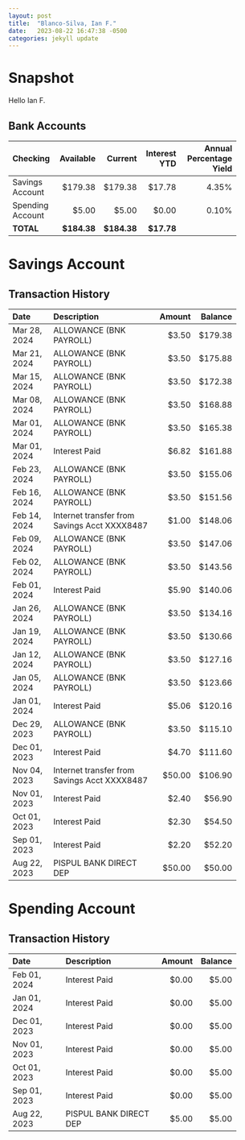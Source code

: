 ```yaml
---
layout: post
title:  "Blanco-Silva, Ian F."
date:   2023-08-22 16:47:38 -0500
categories: jekyll update
---
```


<style type="text/css" media="screen">
  table {
    width: 90%;
  }
</style>


# Snapshot

Hello Ian F.

## Bank Accounts

| Checking         | Available    | Current     | Interest YTD | Annual Percentage Yield |
| :-------         | --------:    | ------:     | -----------: | ----------------------: |
| Savings Account  |      $179.38 |     $179.38 |       $17.78 |                   4.35% |
| Spending Account |        $5.00 |       $5.00 |        $0.00 |                   0.10% |
| **TOTAL**        |  **$184.38** | **$184.38** |   **$17.78** |                         |

# Savings Account

## Transaction History

| Date         | Description                                  | Amount  | Balance |
| :---         | :--------------------                        | ------: | ------: |
| Mar 28, 2024 | ALLOWANCE (BNK PAYROLL)                      |   $3.50 | $179.38 |
| Mar 21, 2024 | ALLOWANCE (BNK PAYROLL)                      |   $3.50 | $175.88 |
| Mar 15, 2024 | ALLOWANCE (BNK PAYROLL)                      |   $3.50 | $172.38 |
| Mar 08, 2024 | ALLOWANCE (BNK PAYROLL)                      |   $3.50 | $168.88 |
| Mar 01, 2024 | ALLOWANCE (BNK PAYROLL)                      |   $3.50 | $165.38 |
| Mar 01, 2024 |                                Interest Paid |   $6.82 | $161.88 |
| Feb 23, 2024 | ALLOWANCE (BNK PAYROLL)                      |   $3.50 | $155.06 |
| Feb 16, 2024 | ALLOWANCE (BNK PAYROLL)                      |   $3.50 | $151.56 |
| Feb 14, 2024 | Internet transfer from Savings Acct XXXX8487 |   $1.00 | $148.06 |
| Feb 09, 2024 | ALLOWANCE (BNK PAYROLL)                      |   $3.50 | $147.06 |
| Feb 02, 2024 | ALLOWANCE (BNK PAYROLL)                      |   $3.50 | $143.56 |
| Feb 01, 2024 |                                Interest Paid |   $5.90 | $140.06 |
| Jan 26, 2024 | ALLOWANCE (BNK PAYROLL)                      |   $3.50 | $134.16 |
| Jan 19, 2024 | ALLOWANCE (BNK PAYROLL)                      |   $3.50 | $130.66 |
| Jan 12, 2024 | ALLOWANCE (BNK PAYROLL)                      |   $3.50 | $127.16 |
| Jan 05, 2024 | ALLOWANCE (BNK PAYROLL)                      |   $3.50 | $123.66 |
| Jan 01, 2024 |                                Interest Paid |   $5.06 | $120.16 |
| Dec 29, 2023 | ALLOWANCE (BNK PAYROLL)                      |   $3.50 | $115.10 |
| Dec 01, 2023 |                                Interest Paid |   $4.70 | $111.60 |
| Nov 04, 2023 | Internet transfer from Savings Acct XXXX8487 |  $50.00 | $106.90 |
| Nov 01, 2023 |                                Interest Paid |   $2.40 |  $56.90 |
| Oct 01, 2023 |                                Interest Paid |   $2.30 |  $54.50 |
| Sep 01, 2023 |                                Interest Paid |   $2.20 |  $52.20 |
| Aug 22, 2023 |                       PISPUL BANK DIRECT DEP |  $50.00 |  $50.00 |

# Spending Account

## Transaction History

| Date         | Description                                  | Amount  | Balance |
| :---         | :--------------------                        | ------: | ------: |
| Feb 01, 2024 |                                Interest Paid |   $0.00 |   $5.00 |
| Jan 01, 2024 |                                Interest Paid |   $0.00 |   $5.00 |
| Dec 01, 2023 |                                Interest Paid |   $0.00 |   $5.00 |
| Nov 01, 2023 |                                Interest Paid |   $0.00 |   $5.00 |
| Oct 01, 2023 |                                Interest Paid |   $0.00 |   $5.00 |
| Sep 01, 2023 |                                Interest Paid |   $0.00 |   $5.00 | 
| Aug 22, 2023 |                       PISPUL BANK DIRECT DEP |   $5.00 |   $5.00 |
